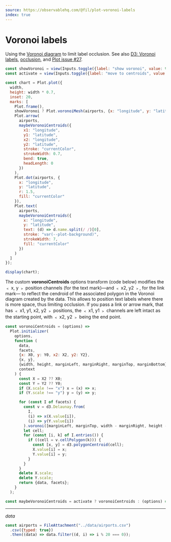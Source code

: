 ```yaml
---
source: https://observablehq.com/@fil/plot-voronoi-labels
index: true
---
```


# Voronoi labels

Using the [Voronoi diagram](https://github.com/d3/d3-delaunay) to limit label occlusion. See also [D3: Voronoi labels](https://observablehq.com/@d3/voronoi-labels), [occlusion](https://observablehq.com/@fil/occlusion), and [Plot issue #27](https://github.com/observablehq/plot/issues/27).

```js
const showVoronoi = view(Inputs.toggle({label: "show voronoi", value: true}));
const activate = view(Inputs.toggle({label: "move to centroids", value: true}));
```

```js echo
const chart = Plot.plot({
  width,
  height: width * 0.7,
  inset: 20,
  marks: [
    Plot.frame(),
    showVoronoi ? Plot.voronoiMesh(airports, {x: "longitude", y: "latitude"}) : null,
    Plot.arrow(
      airports,
      maybeVoronoiCentroids({
        x1: "longitude",
        y1: "latitude",
        x2: "longitude",
        y2: "latitude",
        stroke: "currentColor",
        strokeWidth: 0.7,
        bend: true,
        headLength: 0
      })
    ),
    Plot.dot(airports, {
      x: "longitude",
      y: "latitude",
      r: 1.5,
      fill: "currentColor"
    }),
    Plot.text(
      airports,
      maybeVoronoiCentroids({
        x: "longitude",
        y: "latitude",
        text: (d) => d.name.split(/ /)[0],
        stroke: "var(--plot-background)",
        strokeWidth: 7,
        fill: "currentColor"
      })
    )
  ]
});

display(chart);
```

The custom **voronoiCentroids** options transform (code below) modifies the ﹤ x, y ﹥ position channels (for the text mark)—and ﹤ x2, y2 ﹥, for the link mark— to reflect the cendroid of the associated polygon in the Voronoi diagram created by the data. This allows to position text labels where there is more space, thus limiting occlusion. If you pass a link or arrow mark, that has ﹤ x1, y1, x2, y2 ﹥ positions, the ﹤ x1, y1 ﹥ channels are left intact as the starting point, with ﹤ x2, y2 ﹥ being the end point.

```js echo
const voronoiCentroids = (options) =>
  Plot.initializer(
    options,
    function (
      data,
      facets,
      {x: X0, y: Y0, x2: X2, y2: Y2},
      {x, y},
      {width, height, marginLeft, marginRight, marginTop, marginBottom},
      context
    ) {
      const X = X2 ?? X0;
      const Y = Y2 ?? Y0;
      if (X.scale !== "x") x = (x) => x;
      if (Y.scale !== "y") y = (y) => y;

      for (const I of facets) {
        const v = d3.Delaunay.from(
          I,
          (i) => x(X.value[i]),
          (i) => y(Y.value[i])
        ).voronoi([marginLeft, marginTop, width - marginRight, height - marginBottom]);
        let cell;
        for (const [i, k] of I.entries()) {
          if ((cell = v.cellPolygon(k))) {
            const [x, y] = d3.polygonCentroid(cell);
            X.value[i] = x;
            Y.value[i] = y;
          }
        }
      }
      delete X.scale;
      delete Y.scale;
      return {data, facets};
    }
  );
```

```js echo
const maybeVoronoiCentroids = activate ? voronoiCentroids : (options) => options;
```

---

_data_

```js echo
const airports = FileAttachment("../data/airports.csv")
  .csv({typed: true})
  .then((data) => data.filter((d, i) => i % 20 === 0));
```

